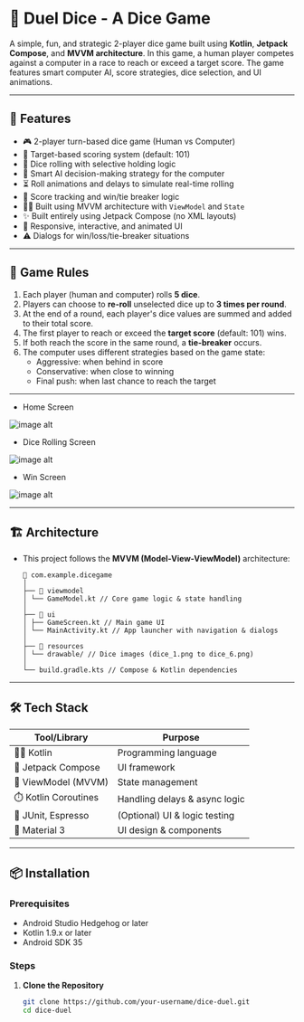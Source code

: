 # 🎲 Duel Dice - A Dice Game

A simple, fun, and strategic 2-player dice game built using **Kotlin**, **Jetpack Compose**, and **MVVM architecture**. In this game, a human player competes against a computer in a race to reach or exceed a target score. The game features smart computer AI, score strategies, dice selection, and UI animations.

---

## 🚀 Features

- 🎮 2-player turn-based dice game (Human vs Computer)
- 🎯 Target-based scoring system (default: 101)
- 🎲 Dice rolling with selective holding logic
- 🧠 Smart AI decision-making strategy for the computer
- ⏳ Roll animations and delays to simulate real-time rolling
- 🧮 Score tracking and win/tie breaker logic
- 🧑‍💻 Built using MVVM architecture with `ViewModel` and `State`
- ✨ Built entirely using Jetpack Compose (no XML layouts)
- 📱 Responsive, interactive, and animated UI
- ⚠️ Dialogs for win/loss/tie-breaker situations

---

## 🧩 Game Rules

1. Each player (human and computer) rolls **5 dice**.
2. Players can choose to **re-roll** unselected dice up to **3 times per round**.
3. At the end of a round, each player's dice values are summed and added to their total score.
4. The first player to reach or exceed the **target score** (default: 101) wins.
5. If both reach the score in the same round, a **tie-breaker** occurs.
6. The computer uses different strategies based on the game state:
   - Aggressive: when behind in score
   - Conservative: when close to winning
   - Final push: when last chance to reach the target

---

- Home Screen

 ![image alt](https://github.com/Sachith-Piyathunga/Duel_Dice-Dice_Game/blob/cc340fbcc6312bff16a8193c59ade9a50217f778/Image/1.png)

- Dice Rolling Screen

![image alt](https://github.com/Sachith-Piyathunga/Duel_Dice-Dice_Game/blob/db49701dabb844a33db573a25a435a355f87b898/Image/3.png)

- Win Screen

![image alt](https://github.com/Sachith-Piyathunga/Duel_Dice-Dice_Game/blob/15e57f4fc60e04c05944586cd538953e402179ab/Image/4.png)


---

## 🏗️ Architecture

- This project follows the **MVVM (Model-View-ViewModel)** architecture:

   ```
   📁 com.example.dicegame
   │
   ├── 📁 viewmodel
   │ └── GameModel.kt // Core game logic & state handling
   │
   ├── 📁 ui
   │ ├── GameScreen.kt // Main game UI
   │ └── MainActivity.kt // App launcher with navigation & dialogs
   │
   ├── 📁 resources
   │ └── drawable/ // Dice images (dice_1.png to dice_6.png)
   │
   └── build.gradle.kts // Compose & Kotlin dependencies

---

## 🛠️ Tech Stack

| Tool/Library         | Purpose                          |
|----------------------|----------------------------------|
| 🧑‍💻 Kotlin             | Programming language              |
| 🧱 Jetpack Compose    | UI framework                      |
| 🧠 ViewModel (MVVM)   | State management                  |
| ⏱️ Kotlin Coroutines  | Handling delays & async logic     |
| 🧪 JUnit, Espresso     | (Optional) UI & logic testing     |
| 🎨 Material 3         | UI design & components            |

---

## 📦 Installation

### Prerequisites
- Android Studio Hedgehog or later
- Kotlin 1.9.x or later
- Android SDK 35

### Steps

1. **Clone the Repository**
   ```bash
   git clone https://github.com/your-username/dice-duel.git
   cd dice-duel
